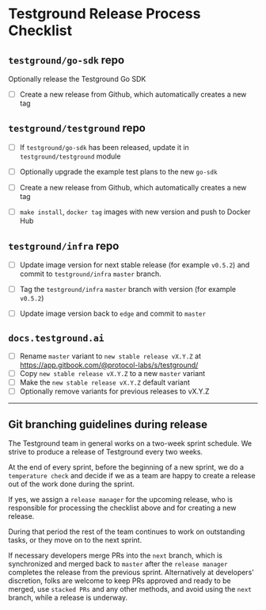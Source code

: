 # Testground Release Process Checklist

## `testground/go-sdk` repo
Optionally release the Testground Go SDK
- [ ] Create a new release from Github, which automatically creates a new tag


## `testground/testground` repo
- [ ] If `testground/go-sdk` has been released, update it in `testground/testground` module
- [ ] Optionally upgrade the example test plans to the new `go-sdk`
- [ ] Create a new release from Github, which automatically creates a new tag
- [ ] `make install`, `docker tag` images with new version and push to Docker Hub


## `testground/infra` repo
- [ ] Update image version for next stable release (for example `v0.5.2`) and commit to `testground/infra` `master` branch.
- [ ] Tag the `testground/infra` `master` branch with version (for example `v0.5.2`)
- [ ] Update image version back to `edge` and commit to `master`


## `docs.testground.ai`
- [ ] Rename `master` variant to `new stable release vX.Y.Z` at https://app.gitbook.com/@protocol-labs/s/testground/
- [ ] Copy `new stable release vX.Y.Z` to a new `master` variant
- [ ] Make the `new stable release vX.Y.Z` default variant
- [ ] Optionally remove variants for previous releases to vX.Y.Z

---

## Git branching guidelines during release

The Testground team in general works on a two-week sprint schedule. We strive to produce a release of Testground every two weeks.

At the end of every sprint, before the beginning of a new sprint, we do a `temperature check` and decide if we as a team are happy to create a release out of the work done during the sprint.

If yes, we assign a `release manager` for the upcoming release, who is responsible for processing the checklist above and for creating a new release.

During that period the rest of the team continues to work on outstanding tasks, or they move on to the next sprint.

If necessary developers merge PRs into the `next` branch, which is synchronized and merged back to `master` after the `release manager` completes the release from the previous sprint. Alternatively at developers' discretion, folks are welcome to keep PRs approved and ready to be merged, use `stacked PRs` and any other methods, and avoid using the `next` branch, while a release is underway.
